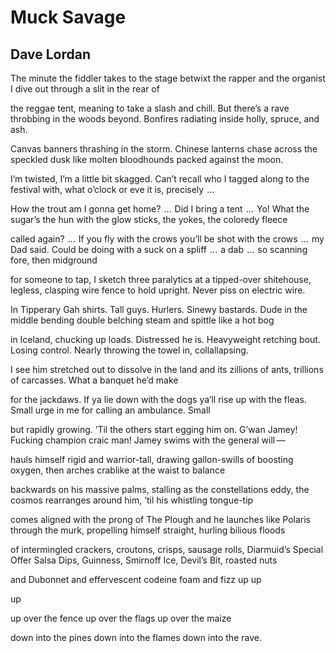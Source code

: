 # Muck Savage
## Dave Lordan
The minute the fiddler takes to the stage
betwixt the rapper and the organist
I dive out through a slit in the rear of

the reggae tent, meaning to take a slash and chill.
But there’s a rave throbbing in the woods beyond.
Bonfires radiating inside holly, spruce, and ash.

Canvas banners thrashing in the storm.
Chinese lanterns chase across the speckled dusk
like molten bloodhounds packed against the moon.

I’m twisted, I’m a little bit skagged. Can’t recall
who I tagged along to the festival with,
what o’clock or eve it is, precisely    ...

How the trout am I gonna get home?    ...    Did I bring
a tent    ...    Yo! What the sugar’s the hun with
the glow sticks, the yokes, the coloredy fleece

called again?    ...    If you fly with the crows you’ll be shot with
the crows    ...    my Dad said. Could be doing with a suck
on a spliff    ...    a dab    ...    so scanning fore, then midground

for someone to tap, I sketch three paralytics
at a tipped-over shitehouse, legless, clasping
wire fence to hold upright. Never piss on electric wire.

In Tipperary Gah shirts. Tall guys. Hurlers.
Sinewy bastards. Dude in the middle bending
double belching steam and spittle like a hot bog

in Iceland, chucking up loads. Distressed he is.
Heavyweight retching bout. Losing control.
Nearly throwing the towel in, collallapsing.

I see him stretched out to dissolve
in the land and its zillions of ants, trillions
of carcasses. What a banquet he’d make

for the jackdaws. If ya lie down with
the dogs ya’ll rise up with the fleas. Small urge
in me for calling an ambulance. Small

but rapidly growing. ’Til the others start
egging him on. G’wan Jamey! Fucking champion
craic man! Jamey swims with the general will —

hauls himself rigid and warrior-tall,
drawing gallon-swills of boosting oxygen,
then arches crablike at the waist to balance

backwards on his massive palms, stalling
as the constellations eddy, the cosmos rearranges
around him, ’til his whistling tongue-tip

comes aligned with the prong of The Plough
and he launches like Polaris through the murk,
propelling himself straight, hurling bilious floods

of intermingled crackers, croutons, crisps,
sausage rolls, Diarmuid’s Special Offer Salsa Dips,
Guinness, Smirnoff Ice, Devil’s Bit, roasted nuts

and Dubonnet and effervescent codeine foam and fizz
up
up

up

up over the fence
up over the flags
up over the maize

down into the pines
down into the flames
down into the rave.